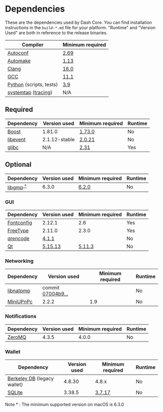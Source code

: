 # Dependencies

These are the dependencies used by Dash Core.
You can find installation instructions in the `build-*.md` file for your platform.
"Runtime" and "Version Used" are both in reference to the release binaries.

| Compiler | Minimum required |
| --- | --- |
| [Autoconf](https://www.gnu.org/software/autoconf/) | [2.69](https://github.com/bitcoin/bitcoin/pull/17769) |
| [Automake](https://www.gnu.org/software/automake/) | [1.13](https://github.com/bitcoin/bitcoin/pull/18290) |
| [Clang](https://clang.llvm.org) | [16.0](https://github.com/bitcoin/bitcoin/pull/30263) |
| [GCC](https://gcc.gnu.org) | [11.1](https://github.com/bitcoin/bitcoin/pull/29091) |
| [Python](https://www.python.org) (scripts, tests) | [3.9](https://github.com/bitcoin/bitcoin/pull/28211) |
| [systemtap](https://sourceware.org/systemtap/) ([tracing](tracing.md))| N/A |

## Required

| Dependency | Version used | Minimum required | Runtime |
| --- | --- | --- | --- |
| [Boost](https://www.boost.org/users/download/) | 1.81.0 | [1.73.0](https://github.com/bitcoin/bitcoin/pull/29066) | No |
| [libevent](https://github.com/libevent/libevent/releases) | 2.1.12-stable | [2.0.21](https://github.com/bitcoin/bitcoin/pull/18676) | No |
| [glibc](https://www.gnu.org/software/libc/) | N/A | [2.31](https://github.com/bitcoin/bitcoin/pull/29987) | Yes |

## Optional

| Dependency | Version used | Minimum required | Runtime |
| --- | --- | --- | --- |
| [libgmp](https://gmplib.org/download/gmp/)<sup>[ \* ](#note1)</sup> | 6.3.0 | [6.2.0](https://github.com/dashpay/bls-signatures/pull/92) | No |

### GUI
| Dependency | Version used | Minimum required | Runtime |
| --- | --- | --- | --- |
| [Fontconfig](https://www.freedesktop.org/wiki/Software/fontconfig/) | 2.12.1 | 2.6 | Yes |
| [FreeType](https://freetype.org) | 2.11.0 | 2.3.0 | Yes |
| [qrencode](https://fukuchi.org/works/qrencode/) | [4.1.1](https://fukuchi.org/works/qrencode) | | No |
| [Qt](https://www.qt.io) | [5.15.13](https://download.qt.io/official_releases/qt/) | [5.11.3](https://github.com/bitcoin/bitcoin/pull/24132) | No |

### Networking
| Dependency | Version used | Minimum required | Runtime |
| --- | --- | --- | --- |
| [libnatpmp](https://github.com/miniupnp/libnatpmp/) | commit [07004b9...](https://github.com/miniupnp/libnatpmp/tree/07004b97cf691774efebe70404cf22201e4d330d) | | No |
| [MiniUPnPc](https://miniupnp.tuxfamily.org/) | 2.2.2 | 1.9 | No |

### Notifications
| Dependency | Version used | Minimum required | Runtime |
| --- | --- | --- | --- |
| [ZeroMQ](https://zeromq.org) | 4.3.5 | 4.0.0 | No |

### Wallet
| Dependency | Version used | Minimum required | Runtime |
| --- | --- | --- | --- |
| [Berkeley DB](https://www.oracle.com/technetwork/database/database-technologies/berkeleydb/downloads/index.html) (legacy wallet) | 4.8.30 | 4.8.x | No |
| [SQLite](https://sqlite.org) | 3.38.5 | [3.7.17](https://github.com/bitcoin/bitcoin/pull/19077) | No |

<a name="note1">Note \*</a> : The minimum supported version on macOS is 6.3.0
